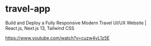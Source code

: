 # travel-app
Build and Deploy a Fully Responsive Modern Travel  UI/UX Website | React.js, Next.js 13, Tailwind CSS



https://www.youtube.com/watch?v=cuzw4vL1z5E
